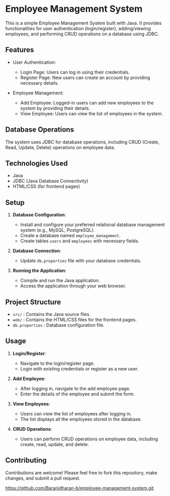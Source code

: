 # Employee Management System

This is a simple Employee Management System built with Java. It provides functionalities for user authentication (login/register), adding/viewing employees, and performing CRUD operations on a database using JDBC.

## Features

- User Authentication:
  - Login Page: Users can log in using their credentials.
  - Register Page: New users can create an account by providing necessary details.

- Employee Management:
  - Add Employee: Logged-in users can add new employees to the system by providing their details.
  - View Employee: Users can view the list of employees in the system.

## Database Operations

The system uses JDBC for database operations, including CRUD (Create, Read, Update, Delete) operations on employee data.

## Technologies Used

- Java
- JDBC (Java Database Connectivity)
- HTML/CSS (for frontend pages)

## Setup

1. **Database Configuration**:
   - Install and configure your preferred relational database management system (e.g., MySQL, PostgreSQL).
   - Create a database named `employee_management`.
   - Create tables `users` and `employees` with necessary fields.

2. **Database Connection**:
   - Update `db.properties` file with your database credentials.

3. **Running the Application**:
   - Compile and run the Java application.
   - Access the application through your web browser.

## Project Structure

- `src/` : Contains the Java source files.
- `web/` : Contains the HTML/CSS files for the frontend pages.
- `db.properties` : Database configuration file.

## Usage

1. **Login/Register**:
   - Navigate to the login/register page.
   - Login with existing credentials or register as a new user.

2. **Add Employee**:
   - After logging in, navigate to the add employee page.
   - Enter the details of the employee and submit the form.

3. **View Employees**:
   - Users can view the list of employees after logging in.
   - The list displays all the employees stored in the database.

4. **CRUD Operations**:
   - Users can perform CRUD operations on employee data, including create, read, update, and delete.

## Contributing

Contributions are welcome! Please feel free to fork this repository, make changes, and submit a pull request.

https://github.com/Baranidharan-b/employee-management-system.git
